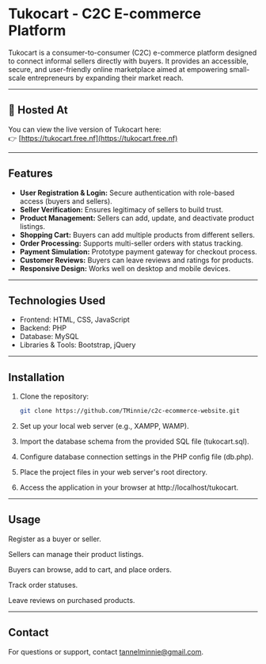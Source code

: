 # Tukocart - C2C E-commerce Platform

Tukocart is a consumer-to-consumer (C2C) e-commerce platform designed to connect informal sellers directly with buyers. It provides an accessible, secure, and user-friendly online marketplace aimed at empowering small-scale entrepreneurs by expanding their market reach.

---
## 🔗 Hosted At

You can view the live version of Tukocart here:  
👉 [https://tukocart.free.nf](https://tukocart.free.nf)

---
## Features

- **User Registration & Login:** Secure authentication with role-based access (buyers and sellers).
- **Seller Verification:** Ensures legitimacy of sellers to build trust.
- **Product Management:** Sellers can add, update, and deactivate product listings.
- **Shopping Cart:** Buyers can add multiple products from different sellers.
- **Order Processing:** Supports multi-seller orders with status tracking.
- **Payment Simulation:** Prototype payment gateway for checkout process.
- **Customer Reviews:** Buyers can leave reviews and ratings for products.
- **Responsive Design:** Works well on desktop and mobile devices.

---

## Technologies Used

- Frontend: HTML, CSS, JavaScript
- Backend: PHP
- Database: MySQL
- Libraries & Tools: Bootstrap, jQuery

---

## Installation

1. Clone the repository:  
   ```bash
   git clone https://github.com/TMinnie/c2c-ecommerce-website.git

2. Set up your local web server (e.g., XAMPP, WAMP).

3. Import the database schema from the provided SQL file (tukocart.sql).

4. Configure database connection settings in the PHP config file (db.php).

5. Place the project files in your web server's root directory.

6. Access the application in your browser at http://localhost/tukocart.

---
## Usage
Register as a buyer or seller.

Sellers can manage their product listings.

Buyers can browse, add to cart, and place orders.

Track order statuses.

Leave reviews on purchased products.

---
## Contact
For questions or support, contact tannelminnie@gmail.com.
